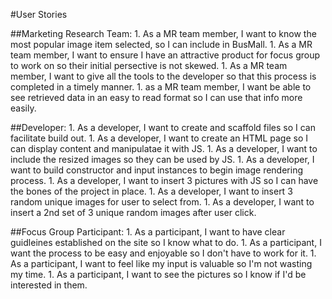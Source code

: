 #User Stories

##Marketing Research Team:
    1. As a MR team member, I want to know the most popular image item selected, so I can include in BusMall.
    1. As a MR team member, I want to ensure I have an attractive product for focus group to work on so their initial persective is not skewed.
    1. As a MR team member, I want to give all the tools to the developer so that this process is completed in a timely manner.
    1. as a MR team member, I want be able to see retrieved data in an easy to read format so I can use that info more easily.

##Developer:
    1. As a developer, I want to create and scaffold files so I can facilitate build out.
    1. As a developer, I want to create an HTML page so I can display content and manipulatae it with JS.
    1. As a developer, I want to include the resized images so they can be used by JS.
    1. As a developer, I want to build constructor and input instances to begin image rendering process.
    1. As a developer, I want to insert 3 pictures with JS so I can have the bones of the project in place.
    1. As a developer, I want to insert 3 random unique images for user to select from.
    1. As a developer, I want to insert a 2nd set of 3 unique random images after user click.

##Focus Group Participant:
    1. As a participant, I want to have clear guidleines established on the site so I know what to do.
    1. As a participant, I want the process to be easy and enjoyable so I don't have to work for it.
    1. As a participant, I want to feel like my input is valuable so I'm not wasting my time.
    1. As a participant, I want to see the pictures so I know if I'd be interested in them.
    